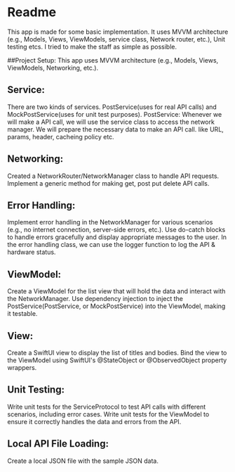 # Readme
This app is made for some basic implementation. It uses MVVM architecture (e.g., Models, Views, ViewModels, service class, Network router, etc.), Unit testing etcs.
I tried to make the staff as simple as possible.  

##Project Setup:
This app uses MVVM architecture (e.g., Models, Views, ViewModels, Networking, etc.).

## Service:
There are two kinds of services. PostService(uses for real API calls) and MockPostService(uses for unit test purposes). PostService: Whenever we will make a API call, we will use the service class to access the network manager. We will prepare the necessary data to make an API call. like URL, params, header, cacheing policy etc.  

## Networking:
Created a NetworkRouter/NetworkManager class to handle API requests. Implement a generic method for making get, post put delete API calls. 

## Error Handling:

Implement error handling in the NetworkManager for various scenarios (e.g., no internet connection, server-side errors, etc.).
Use do-catch blocks to handle errors gracefully and display appropriate messages to the user. In the error handling class, we can use the logger function to log the API & hardware status. 

## ViewModel:

Create a ViewModel for the list view that will hold the data and interact with the NetworkManager.
Use dependency injection to inject the PostService(PostService, or MockPostService) into the ViewModel, making it testable.

## View:
Create a SwiftUI view to display the list of titles and bodies.
Bind the view to the ViewModel using SwiftUI's @StateObject or @ObservedObject property wrappers.

## Unit Testing:
Write unit tests for the ServiceProtocol to test API calls with different scenarios, including error cases.
Write unit tests for the ViewModel to ensure it correctly handles the data and errors from the API.

## Local API File Loading:
Create a local JSON file with the sample JSON data.

